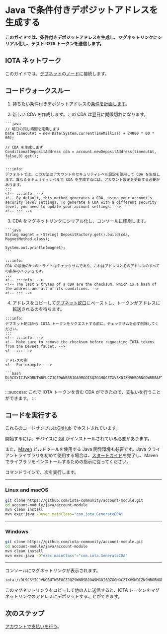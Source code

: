 # Java で条件付きデポジットアドレスを生成する
<!-- # Generate a conditional deposit address in Java -->

**このガイドでは、条件付きデポジットアドレスを生成し、マグネットリンクにシリアル化し、テスト IOTA トークンを送信します。**
<!-- **In this guide, you generate a conditional deposit address, serialize it into a magnet link, and send test IOTA tokens to it.** -->

## IOTA ネットワーク
<!-- ## IOTA network -->

このガイドでは、[デブネット](root://getting-started/0.1/network/iota-networks.md#devnet)の[ノード](root://getting-started/0.1/network/nodes.md)に接続します。
<!-- In this guide, we connect to a node on the [Devnet](root://getting-started/0.1/network/iota-networks.md#devnet). -->

## コードウォークスルー
<!-- ## Code walkthrough -->

1. 持ちたい条件付きデポジットアドレスの[条件を計画します](../introduction/overview.md#advice-for-creating-cdas)。
<!-- 1. [Plan the conditions](../introduction/overview.md#advice-for-creating-cdas) that you would like your conditional deposit address to have -->

2. 新しい CDA を作成します。この CDA は翌日に期限切れになります。
  <!-- 2. Create a new CDA. This one expires tomorrow. -->

    ```java
    // 明日の同じ時間を定義します
    Date timeoutAt = new Date(System.currentTimeMillis() + 24000 * 60 * 60);

    // CDA を生成します
    ConditionalDepositAddress cda = account.newDepositAddress(timeoutAt, false,0).get();
    ```

    :::info:
    デフォルトでは、この方法はアカウントのセキュリティレベル設定を使用して CDA を生成します。異なるセキュリティレベルで CDA を生成するには、アカウント設定を更新する必要があります。
    :::
    <!-- :::info: -->
    <!-- By default, this method generates a CDA, using your account's security level settings. To generate a CDA with a different security level, you need to update your account settings. -->
    <!-- ::: -->

3. CDA をマグネットリンクにシリアル化し、コンソールに印刷します。
  <!-- 3. Serialize the CDA into a magnet link and print it to the console -->

    ```java
    String magnet = (String) DepositFactory.get().build(cda, MagnetMethod.class);

    System.out.println(magnet);
    ```

    :::info:
    CDA の最後の9つのトライトはチェックサムであり、これはアドレスとそのアドレスのすべての条件のハッシュです。
    :::
    <!-- :::info: -->
    <!-- The last 9 trytes of a CDA are the checksum, which is a hash of the address and all of its conditions. -->
    <!-- ::: -->

4. アドレスをコピーして[デブネット蛇口](https://faucet.devnet.iota.org)にペーストし、トークンがアドレスに転送されるのを待ちます。
  <!-- 4. Copy and paste your address into the [Devnet faucet](https://faucet.devnet.iota.org), then wait for the tokens to be transferred to your address -->

    :::info:
    デブネット蛇口から IOTA トークンをリクエストする前に、チェックサムを必ず削除してください。
    :::
    <!-- :::info: -->
    <!-- Make sure to remove the checksum before requesting IOTA tokens from the Devnet faucet. -->
    <!-- ::: -->

    アドレスの例
    <!-- For example: -->

    ```bash
    DL9CSYICJVKQRUTWBFUCZJQZ9WNBSRJOA9MGOISQZGGHOCZTXVSKDIZN9HBORNGDWRBBAFTKXGEJIAHKD
    ```

:::success:
これで IOTA トークンを含む CDA ができたので、支払いを行うことができます。
:::
<!-- :::success: -->
<!-- Now you have a CDA that contains IOTA tokens, you can make payments to it. -->
<!-- ::: -->

## コードを実行する
<!-- ## Run the code -->

これらのコードサンプルは[GitHub](https://github.com/iota-community/account-module) でホストされています。
<!-- These code samples are hosted on [GitHub](https://github.com/iota-community/account-module). -->

開始するには、デバイスに [Git](https://git-scm.com/book/en/v2/Getting-Started-Installing-Git) がインストールされている必要があります。
<!-- To get started you need [Git](https://git-scm.com/book/en/v2/Getting-Started-Installing-Git) installed on your device. -->

また、[Maven](https://maven.apache.org/download.cgi) ビルドツールを使用する Java 開発環境も必要です。Java クライアントライブラリを初めて使用する場合は、[スタートガイド](../../getting-started/java-quickstart.md)を完了し、Maven でライブラリをインストールするための指示に従ってください。
<!-- You also need a Java development environment that uses the [Maven](https://maven.apache.org/download.cgi) build tool. If this is your first time using the Java client library, complete our [getting started guide](../../getting-started/java-quickstart.md), and follow the instructions for installing the library with Maven. -->

コマンドラインで、次を実行します。
<!-- In the command-line, do the following: -->

--------------------
### Linux and macOS
```bash
git clone https://github.com/iota-community/account-module.git
cd account-module/java/account-module
mvn clean install
mvn exec:java -Dexec.mainClass="com.iota.GenerateCDA"
```
---
### Windows
```bash
git clone https://github.com/iota-community/account-module.git
cd account-module/java/account-module
mvn clean install
mvn exec:java -D"exec.mainClass"="com.iota.GenerateCDA"
```
--------------------

コンソールにマグネットリンクが表示されます。
<!-- You should see the magnet link in the console. -->

```bash
iota://DL9CSYICJVKQRUTWBFUCZJQZ9WNBSRJOA9MGOISQZGGHOCZTXVSKDIZN9HBORNGDWRBBAFTKXGEJIAHKDJUYJJCFHC/?timeout_at=1574514007&multi_use=false&expected_amount=0
```

このマグネットリンクをコピーして他の人に送信すると、IOTA トークンをマグネットリンクのアドレスにデポジットすることができます。
<!-- You can copy this magnet link and send it to someone else so they can deposit IOTA tokens into it. -->

## 次のステップ
<!-- ## Next steps -->

[アカウントで支払いを行う](../java/make-payment.md)。
<!-- [Start making payments with your account](../java/make-payment.md). -->
